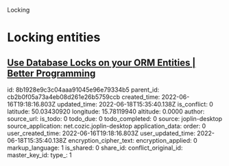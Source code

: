 Locking

# Locking entities

## [Use Database Locks on your ORM Entities | Better Programming](https://betterprogramming.pub/dont-forget-setting-database-locks-on-your-orm-entities-9cf4c074706)

id: 8b1928e9c3c04aaa91045e96e79334b5
parent_id: cb2b0f05a73a4eb08d261e26b5759ccb
created_time: 2022-06-16T19:18:16.803Z
updated_time: 2022-06-18T15:35:40.138Z
is_conflict: 0
latitude: 50.03430920
longitude: 15.78119940
altitude: 0.0000
author: 
source_url: 
is_todo: 0
todo_due: 0
todo_completed: 0
source: joplin-desktop
source_application: net.cozic.joplin-desktop
application_data: 
order: 0
user_created_time: 2022-06-16T19:18:16.803Z
user_updated_time: 2022-06-18T15:35:40.138Z
encryption_cipher_text: 
encryption_applied: 0
markup_language: 1
is_shared: 0
share_id: 
conflict_original_id: 
master_key_id: 
type_: 1